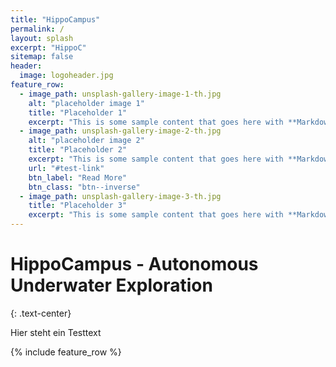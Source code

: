 ```yaml
---
title: "HippoCampus"
permalink: /
layout: splash
excerpt: "HippoC"
sitemap: false
header:
  image: logoheader.jpg
feature_row:
  - image_path: unsplash-gallery-image-1-th.jpg
    alt: "placeholder image 1"
    title: "Placeholder 1"
    excerpt: "This is some sample content that goes here with **Markdown** formatting."
  - image_path: unsplash-gallery-image-2-th.jpg
    alt: "placeholder image 2"
    title: "Placeholder 2"
    excerpt: "This is some sample content that goes here with **Markdown** formatting."
    url: "#test-link"
    btn_label: "Read More"
    btn_class: "btn--inverse"
  - image_path: unsplash-gallery-image-3-th.jpg
    title: "Placeholder 3"
    excerpt: "This is some sample content that goes here with **Markdown** formatting."
---
```

<h1>HippoCampus - Autonomous Underwater Exploration</h1>
{: .text-center}

Hier steht ein Testtext

{% include feature_row %}
